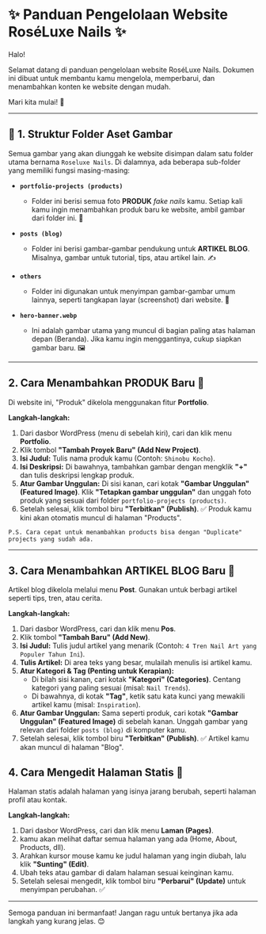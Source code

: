 # ✨ Panduan Pengelolaan Website RoséLuxe Nails ✨

Halo!

Selamat datang di panduan pengelolaan website RoséLuxe Nails. Dokumen ini dibuat untuk membantu kamu mengelola, memperbarui, dan menambahkan konten ke website dengan mudah.

Mari kita mulai! 🚀

---

## 📂 1. Struktur Folder Aset Gambar

Semua gambar yang akan diunggah ke website disimpan dalam satu folder utama bernama `Roseluxe Nails`. Di dalamnya, ada beberapa sub-folder yang memiliki fungsi masing-masing:

* **`portfolio-projects (products)`**
    * Folder ini berisi semua foto **PRODUK** *fake nails* kamu. Setiap kali kamu ingin menambahkan produk baru ke website, ambil gambar dari folder ini. 💅

* **`posts (blog)`**
    * Folder ini berisi gambar-gambar pendukung untuk **ARTIKEL BLOG**. Misalnya, gambar untuk tutorial, tips, atau artikel lain. ✍️

* **`others`**
    * Folder ini digunakan untuk menyimpan gambar-gambar umum lainnya, seperti tangkapan layar (screenshot) dari website. 📸

* **`hero-banner.webp`**
    * Ini adalah gambar utama yang muncul di bagian paling atas halaman depan (Beranda). Jika kamu ingin menggantinya, cukup siapkan gambar baru. 🖼️

---

## 2. Cara Menambahkan PRODUK Baru 💅

Di website ini, "Produk" dikelola menggunakan fitur **Portfolio**.

**Langkah-langkah:**

1.  Dari dasbor WordPress (menu di sebelah kiri), cari dan klik menu **Portfolio**.
2.  Klik tombol **"Tambah Proyek Baru" (Add New Project)**.
3.  **Isi Judul:** Tulis nama produk kamu (Contoh: `Shinobu Kocho`).
4.  **Isi Deskripsi:** Di bawahnya, tambahkan gambar dengan mengklik **"+"** dan tulis deskripsi lengkap produk.
5.  **Atur Gambar Unggulan:** Di sisi kanan, cari kotak **"Gambar Unggulan" (Featured Image)**. Klik **"Tetapkan gambar unggulan"** dan unggah foto produk yang sesuai dari folder `portfolio-projects (products)`.
6.  Setelah selesai, klik tombol biru **"Terbitkan" (Publish)**. ✅ Produk kamu kini akan otomatis muncul di halaman "Products".

```
P.S. Cara cepat untuk menambahkan products bisa dengan "Duplicate" projects yang sudah ada.
```

---

## 3. Cara Menambahkan ARTIKEL BLOG Baru 📖

Artikel blog dikelola melalui menu **Post**. Gunakan untuk berbagi artikel seperti tips, tren, atau cerita.

**Langkah-langkah:**

1.  Dari dasbor WordPress, cari dan klik menu **Pos**.
2.  Klik tombol **"Tambah Baru" (Add New)**.
3.  **Isi Judul:** Tulis judul artikel yang menarik (Contoh: `4 Tren Nail Art yang Populer Tahun Ini`).
4.  **Tulis Artikel:** Di area teks yang besar, mulailah menulis isi artikel kamu.
5.  **Atur Kategori & Tag (Penting untuk Kerapian):**
    * Di bilah sisi kanan, cari kotak **"Kategori" (Categories)**. Centang kategori yang paling sesuai (misal: `Nail Trends`).
    * Di bawahnya, di kotak **"Tag"**, ketik satu kata kunci yang mewakili artikel kamu (misal: `Inspiration`).
6.  **Atur Gambar Unggulan:** Sama seperti produk, cari kotak **"Gambar Unggulan" (Featured Image)** di sebelah kanan. Unggah gambar yang relevan dari folder `posts (blog)` di komputer kamu.
7.  Setelah selesai, klik tombol biru **"Terbitkan" (Publish)**. ✅ Artikel kamu akan muncul di halaman "Blog".

## 4. Cara Mengedit Halaman Statis 📄

Halaman statis adalah halaman yang isinya jarang berubah, seperti halaman profil atau kontak.

**Langkah-langkah:**

1.  Dari dasbor WordPress, cari dan klik menu **Laman (Pages)**.
2.  kamu akan melihat daftar semua halaman yang ada (Home, About, Products, dll).
3.  Arahkan kursor mouse kamu ke judul halaman yang ingin diubah, lalu klik **"Sunting" (Edit)**.
4.  Ubah teks atau gambar di dalam halaman sesuai keinginan kamu.
5.  Setelah selesai mengedit, klik tombol biru **"Perbarui" (Update)** untuk menyimpan perubahan. ✅

---

Semoga panduan ini bermanfaat! Jangan ragu untuk bertanya jika ada langkah yang kurang jelas. 😊
